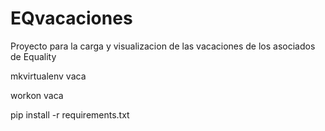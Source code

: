 # EQvacaciones
Proyecto para la carga y visualizacion de las vacaciones de los asociados de Equality

mkvirtualenv vaca

workon vaca

pip install -r requirements.txt
